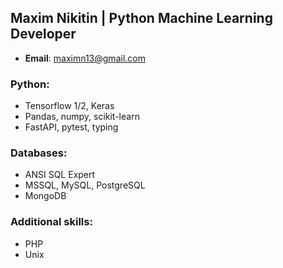 ## Maxim Nikitin | Python Machine Learning Developer

* **Email**: maximn13@gmail.com

### **Python**:
* Tensorflow 1/2, Keras
* Pandas, numpy, scikit-learn
* FastAPI, pytest, typing

### **Databases**:
* ANSI SQL Expert
* MSSQL, MySQL, PostgreSQL
* MongoDB

### **Additional skills**:
* PHP
* Unix
